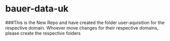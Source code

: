 # bauer-data-uk

###This is the New Repo and have created the folder user-aquisition for the respective domain. Whoever move changes for their respective domains, please create the respective folders   
